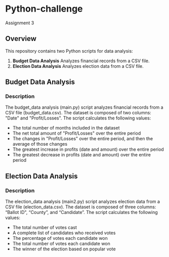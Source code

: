 # Python-challenge
Assignment 3

## Overview ##

This repository contains two Python scripts for data analysis:

1. **Budget Data Analysis** Analyzes financial records from a CSV file.
2. **Election Data Analysis** Analyzes election data from a CSV file.

## Budget Data Analysis ##

### Description ###

The budget_data analysis (main.py) script analyzes financial records from a CSV file (budget_data.csv). 
The dataset is composed of two columns: "Date" and "Profit/Losses". The script calculates the following values:

- The total number of months included in the dataset
- The net total amount of "Profit/Losses" over the entire period
- The changes in "Profit/Losses" over the entire period, and then the average of those changes
- The greatest increase in profits (date and amount) over the entire period
- The greatest decrease in profits (date and amount) over the entire period

## Election Data Analysis ##

### Description ###

The election_data analysis (main2.py) script analyzes election data from a CSV file (election_data.csv). 
The dataset is composed of three columns: “Ballot ID", “County”, and “Candidate”. The script calculates the following values:

- The total number of votes cast
- A complete list of candidates who received votes
- The percentage of votes each candidate won
- The total number of votes each candidate won
- The winner of the election based on popular vote
